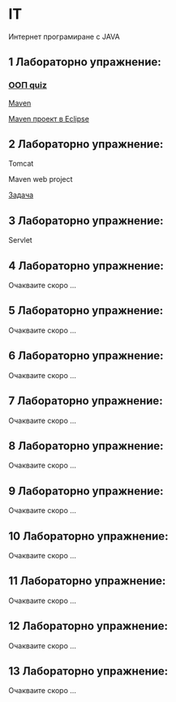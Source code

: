 # IT
Интернет програмиране с JAVA

## 1 Лабораторно упражнение:

### [ООП quiz](https://forms.office.com/Pages/ResponsePage.aspx?id=QWmIMYaKk0-PQtFA6uo2rY8g6cMukr1NlbD5t2NQ1mhUQlU2SFZIVUhNN1EyVzJPTEZCUFM0OVUxSi4u)

[Maven](Maven)

[Maven проект в Eclipse](Maven/EclipseMavenProject.md)

## 2 Лабораторно упражнение:

Tomcat

Maven web project

[Задача](../Tasks/Task1.md)

## 3 Лабораторно упражнение:

Servlet

## 4 Лабораторно упражнение:

Очакваите скоро ...

## 5 Лабораторно упражнение:

Очакваите скоро ...

## 6 Лабораторно упражнение:

Очакваите скоро ...

## 7 Лабораторно упражнение:

Очакваите скоро ...

## 8 Лабораторно упражнение:

Очакваите скоро ...

## 9 Лабораторно упражнение:

Очакваите скоро ...

## 10 Лабораторно упражнение:

Очакваите скоро ...

## 11 Лабораторно упражнение:

Очакваите скоро ...

## 12 Лабораторно упражнение:

Очакваите скоро ...

## 13 Лабораторно упражнение:

Очакваите скоро ...
